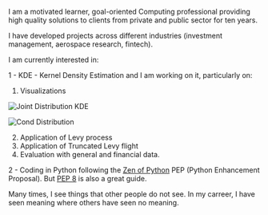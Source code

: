 I am a motivated learner, goal-oriented Computing professional providing high quality solutions to clients from private and public sector for ten years.

I have developed projects across different industries (investment management, aerospace research, fintech).

I am currently interested in: 

1 - KDE - Kernel Density Estimation and I am working on it, particularly on:
   1. Visualizations 
   
   ![Joint Distribution KDE](https://github.com/lenosr/markdown-portfolio/raw/master/_includes/GifJointDist.gif)

   ![Cond Distribution](https://github.com/lenosr/markdown-portfolio/raw/master/_includes/Gif1.gif)

   2. Application of Levy process
   3. Application of Truncated Levy flight
   4. Evaluation with general and financial data.

2 - Coding in Python following the [Zen of Python](https://www.python.org/dev/peps/pep-0020/#id2) PEP (Python Enhancement Proposal). But [PEP 8](https://www.python.org/dev/peps/pep-0008/) is also a great guide.

Many times, I see things that other people do not see. In my carreer, I have seen meaning
where others have seen no meaning.
